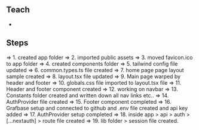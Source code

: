 ## Teach

-

## Steps

=> 1. created app folder
=> 2. imported public assets
=> 3. moved favicon.ico to app folder
=> 4. created components folder
=> 5. tailwind config file updated
=> 6. common.types.ts file created
=> 7. home page page layout sample created
=> 8. layout.tsx file updated
=> 9. Main page warped by header and footer
=> 10. globals.css file imported to layout.tsx file
=> 11. Header and footer component created
=> 12. working on navbar
=> 13. Constants folder created and written down all nav links etc..
=> 14. AuthProvider file created
=> 15. Footer component completed
=> 16. Grafbase setup and connected to github and .env file created and api key added
=> 17. AuthProvider setup completed
=> 18. inside app > api > auth > [...nextauth] > route file created
=> 19. lib folder > session file created.

